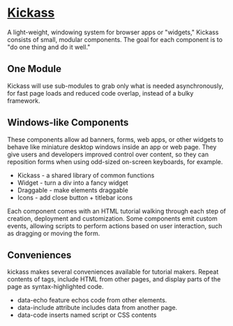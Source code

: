 # [Kickass](https://github.com/themanyone/kickass)

A light-weight, windowing system for browser apps or "widgets," Kickass consists of small, modular components. The goal for each component is to "do one thing and do it well."

## One Module

Kickass will use sub-modules to grab only what is needed asynchronously, for fast page loads and reduced code overlap, instead of a bulky framework.

## Windows-like Components

These components allow ad banners, forms, web apps, or other widgets to behave like miniature desktop windows inside an app or web page. They give users and developers improved control over content, so they can reposition forms when using odd-sized on-screen keyboards, for example.

 * Kickass   - a shared library of common functions
 * Widget    - turn a div into a fancy widget
 * Draggable - make elements draggable
 * Icons     - add close button + titlebar icons

Each component comes with an HTML tutorial walking through each step of creation, deployment and customization. Some components emit custom events, allowing scripts to perform actions based on user interaction, such as dragging or moving the form.

## Conveniences

kickass makes several conveniences available for tutorial makers. Repeat contents of tags, include HTML from other pages, and display parts of the page as syntax-highlighted code.

 * data-echo feature echos code from other elements.
 * data-include attribute includes data from another page.
 * data-code inserts named script or CSS contents
